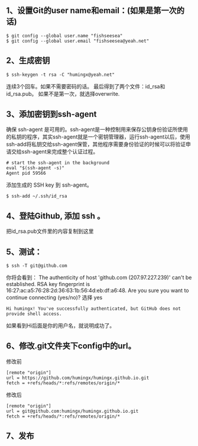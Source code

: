 ## 1、设置Git的user name和email：(如果是第一次的话)
    $ git config --global user.name "fishseesea"
    $ git config --global user.email "fishseesea@yeah.net"
## 2、生成密钥

    $ ssh-keygen -t rsa -C "humingx@yeah.net"
连续3个回车。如果不需要密码的话。
最后得到了两个文件：id_rsa和id_rsa.pub。
如果不是第一次，就选择overwrite.

## 3、添加密钥到ssh-agent
确保 ssh-agent 是可用的。ssh-agent是一种控制用来保存公钥身份验证所使用的私钥的程序，其实ssh-agent就是一个密钥管理器，运行ssh-agent以后，使用ssh-add将私钥交给ssh-agent保管，其他程序需要身份验证的时候可以将验证申请交给ssh-agent来完成整个认证过程。

    # start the ssh-agent in the background
    eval "$(ssh-agent -s)"
    Agent pid 59566
添加生成的 SSH key 到 ssh-agent。

    $ ssh-add ~/.ssh/id_rsa


## 4、登陆Github, 添加 ssh 。
把id_rsa.pub文件里的内容复制到这里
## 5、测试：
    $ ssh -T git@github.com
你将会看到：
    The authenticity of host 'github.com (207.97.227.239)' can't be established.
    RSA key fingerprint is 16:27:ac:a5:76:28:2d:36:63:1b:56:4d:eb:df:a6:48.
    Are you sure you want to continue connecting (yes/no)?
选择 yes

    Hi humingx! You've successfully authenticated, but GitHub does not provide shell access.
如果看到Hi后面是你的用户名，就说明成功了。


## 6、修改.git文件夹下config中的url。
修改前

    [remote "origin"]
    url = https://github.com/humingx/humingx.github.io.git
    fetch = +refs/heads/*:refs/remotes/origin/*
修改后

    [remote "origin"]
    url = git@github.com:humingx/humingx.github.io.git
    fetch = +refs/heads/*:refs/remotes/origin/*
## 7、发布
